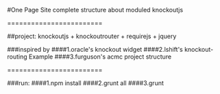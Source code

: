 
#One Page Site complete structure about moduled knockoutjs

========================

##project: knockoutjs + knockoutrouter + requirejs + jquery

###inspired by
####1.oracle's knockout widget
####2.lshift's knockout-routing Example
####3.furguson's acmc project structure


========================

###run:
####1.npm install
####2.grunt all
####3.grunt
